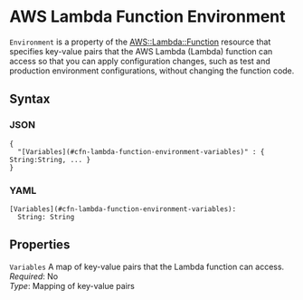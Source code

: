 # AWS Lambda Function Environment<a name="aws-properties-lambda-function-environment"></a>

`Environment` is a property of the [AWS::Lambda::Function](aws-resource-lambda-function.md) resource that specifies key\-value pairs that the AWS Lambda \(Lambda\) function can access so that you can apply configuration changes, such as test and production environment configurations, without changing the function code\.

## Syntax<a name="w2922ab1c21c10d166c21c25b5"></a>

### JSON<a name="aws-properties-lambda-function-environment-syntax.json"></a>

```
{
  "[Variables](#cfn-lambda-function-environment-variables)" : { String:String, ... }
}
```

### YAML<a name="aws-properties-lambda-function-environment-syntax.yaml"></a>

```
[Variables](#cfn-lambda-function-environment-variables):
  String: String
```

## Properties<a name="w2922ab1c21c10d166c21c25b7"></a>

`Variables`  <a name="cfn-lambda-function-environment-variables"></a>
A map of key\-value pairs that the Lambda function can access\.  
*Required*: No  
*Type*: Mapping of key\-value pairs